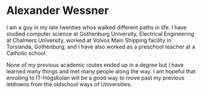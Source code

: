 # Alexander Wessner


I am a guy in my late twenties whos walked different paths in life. I have studied computer science at Gothenburg University, Electrical Engineering at Chalmers University, worked at Volvos Main Shipping facility in Torslanda, Gothenburg, and I have also worked as a preschool teacher at a Catholic school. 

None of my previous academic routes ended up in a degree but I have learned many things and met many people along the way. I am hopeful that enrolling to IT-Högskolan will be a good way to move past my previous letdowns from the oldschool ways of Universities. 
